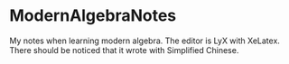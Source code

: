 # ModernAlgebraNotes  
My notes when learning modern algebra. The editor is LyX with XeLatex. There should be noticed that it wrote with Simplified Chinese.  
